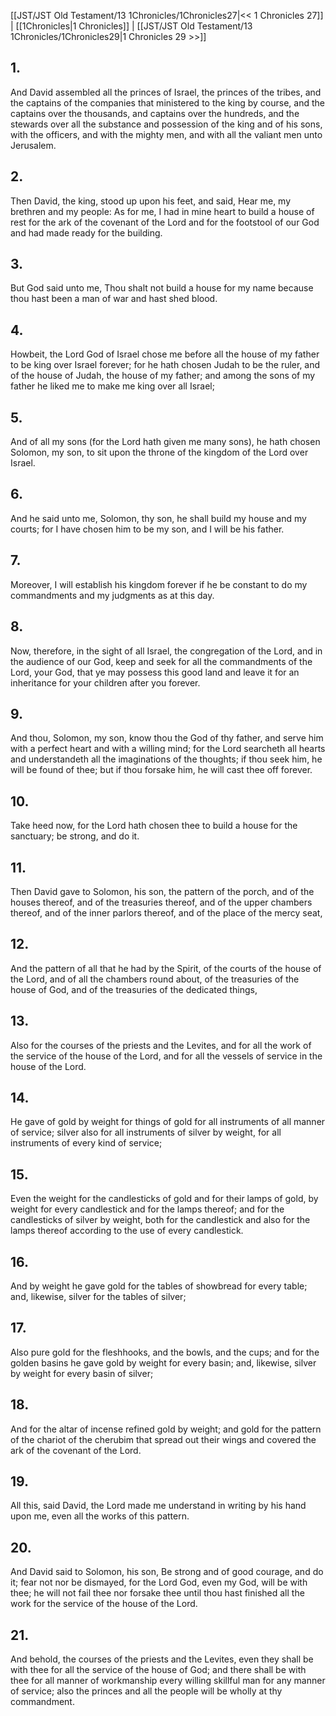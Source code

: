 [[JST/JST Old Testament/13 1Chronicles/1Chronicles27|<< 1 Chronicles 27]] | [[1Chronicles|1 Chronicles]] | [[JST/JST Old Testament/13 1Chronicles/1Chronicles29|1 Chronicles 29 >>]]
## 1.
And David assembled all the princes of Israel, the princes of the tribes, and the captains of the companies that ministered to the king by course, and the captains over the thousands, and captains over the hundreds, and the stewards over all the substance and possession of the king and of his sons, with the officers, and with the mighty men, and with all the valiant men unto Jerusalem.
## 2.
Then David, the king, stood up upon his feet, and said, Hear me, my brethren and my people: As for me, I had in mine heart to build a house of rest for the ark of the covenant of the Lord and for the footstool of our God and had made ready for the building.
## 3.
But God said unto me, Thou shalt not build a house for my name because thou hast been a man of war and hast shed blood.
## 4.
Howbeit, the Lord God of Israel chose me before all the house of my father to be king over Israel forever; for he hath chosen Judah to be the ruler, and of the house of Judah, the house of my father; and among the sons of my father he liked me to make me king over all Israel;
## 5.
And of all my sons (for the Lord hath given me many sons), he hath chosen Solomon, my son, to sit upon the throne of the kingdom of the Lord over Israel.
## 6.
And he said unto me, Solomon, thy son, he shall build my house and my courts; for I have chosen him to be my son, and I will be his father.
## 7.
Moreover, I will establish his kingdom forever if he be constant to do my commandments and my judgments as at this day.
## 8.
Now, therefore, in the sight of all Israel, the congregation of the Lord, and in the audience of our God, keep and seek for all the commandments of the Lord, your God, that ye may possess this good land and leave it for an inheritance for your children after you forever.
## 9.
And thou, Solomon, my son, know thou the God of thy father, and serve him with a perfect heart and with a willing mind; for the Lord searcheth all hearts and understandeth all the imaginations of the thoughts; if thou seek him, he will be found of thee; but if thou forsake him, he will cast thee off forever.
## 10.
Take heed now, for the Lord hath chosen thee to build a house for the sanctuary; be strong, and do it.
## 11.
Then David gave to Solomon, his son, the pattern of the porch, and of the houses thereof, and of the treasuries thereof, and of the upper chambers thereof, and of the inner parlors thereof, and of the place of the mercy seat,
## 12.
And the pattern of all that he had by the Spirit, of the courts of the house of the Lord, and of all the chambers round about, of the treasuries of the house of God, and of the treasuries of the dedicated things,
## 13.
Also for the courses of the priests and the Levites, and for all the work of the service of the house of the Lord, and for all the vessels of service in the house of the Lord.
## 14.
He gave of gold by weight for things of gold for all instruments of all manner of service; silver also for all instruments of silver by weight, for all instruments of every kind of service;
## 15.
Even the weight for the candlesticks of gold and for their lamps of gold, by weight for every candlestick and for the lamps thereof; and for the candlesticks of silver by weight, both for the candlestick and also for the lamps thereof according to the use of every candlestick.
## 16.
And by weight he gave gold for the tables of showbread for every table; and, likewise, silver for the tables of silver;
## 17.
Also pure gold for the fleshhooks, and the bowls, and the cups; and for the golden basins he gave gold by weight for every basin; and, likewise, silver by weight for every basin of silver;
## 18.
And for the altar of incense refined gold by weight; and gold for the pattern of the chariot of the cherubim that spread out their wings and covered the ark of the covenant of the Lord.
## 19.
All this, said David, the Lord made me understand in writing by his hand upon me, even all the works of this pattern.
## 20.
And David said to Solomon, his son, Be strong and of good courage, and do it; fear not nor be dismayed, for the Lord God, even my God, will be with thee; he will not fail thee nor forsake thee until thou hast finished all the work for the service of the house of the Lord.
## 21.
And behold, the courses of the priests and the Levites, even they shall be with thee for all the service of the house of God; and there shall be with thee for all manner of workmanship every willing skillful man for any manner of service; also the princes and all the people will be wholly at thy commandment.

